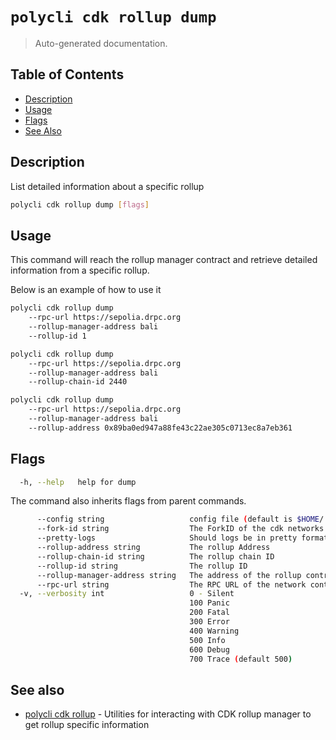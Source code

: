 # `polycli cdk rollup dump`

> Auto-generated documentation.

## Table of Contents

- [Description](#description)
- [Usage](#usage)
- [Flags](#flags)
- [See Also](#see-also)

## Description

List detailed information about a specific rollup

```bash
polycli cdk rollup dump [flags]
```

## Usage

This command will reach the rollup manager contract and retrieve detailed information from a specific rollup.

Below is an example of how to use it

```bash
polycli cdk rollup dump
    --rpc-url https://sepolia.drpc.org
    --rollup-manager-address bali
    --rollup-id 1

polycli cdk rollup dump
    --rpc-url https://sepolia.drpc.org
    --rollup-manager-address bali
    --rollup-chain-id 2440

polycli cdk rollup dump
    --rpc-url https://sepolia.drpc.org
    --rollup-manager-address bali
    --rollup-address 0x89ba0ed947a88fe43c22ae305c0713ec8a7eb361
```

## Flags

```bash
  -h, --help   help for dump
```

The command also inherits flags from parent commands.

```bash
      --config string                   config file (default is $HOME/.polygon-cli.yaml)
      --fork-id string                  The ForkID of the cdk networks (default "12")
      --pretty-logs                     Should logs be in pretty format or JSON (default true)
      --rollup-address string           The rollup Address
      --rollup-chain-id string          The rollup chain ID
      --rollup-id string                The rollup ID
      --rollup-manager-address string   The address of the rollup contract
      --rpc-url string                  The RPC URL of the network containing the CDK contracts (default "http://localhost:8545")
  -v, --verbosity int                   0 - Silent
                                        100 Panic
                                        200 Fatal
                                        300 Error
                                        400 Warning
                                        500 Info
                                        600 Debug
                                        700 Trace (default 500)
```

## See also

- [polycli cdk rollup](polycli_cdk_rollup.md) - Utilities for interacting with CDK rollup manager to get rollup specific information
